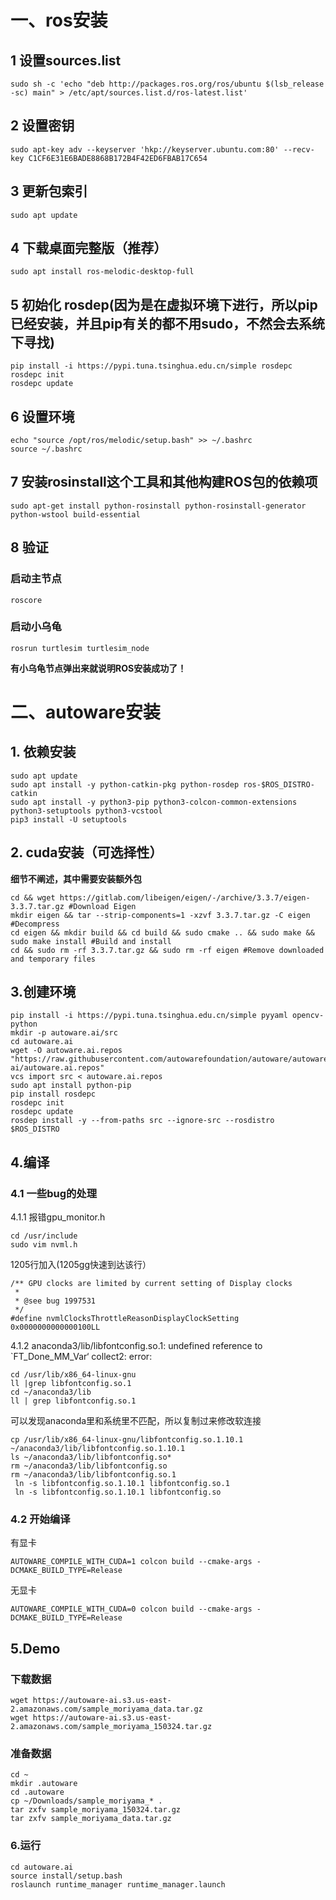 # 一、ros安装
## 1 设置sources.list
```
sudo sh -c 'echo "deb http://packages.ros.org/ros/ubuntu $(lsb_release -sc) main" > /etc/apt/sources.list.d/ros-latest.list'
```

## 2 设置密钥
```
sudo apt-key adv --keyserver 'hkp://keyserver.ubuntu.com:80' --recv-key C1CF6E31E6BADE8868B172B4F42ED6FBAB17C654
```

## 3 更新包索引
```
sudo apt update
```

## 4 下载桌面完整版（推荐）
```
sudo apt install ros-melodic-desktop-full
```

## 5 初始化 rosdep(因为是在虚拟环境下进行，所以pip已经安装，并且pip有关的都不用sudo，不然会去系统下寻找)
```
pip install -i https://pypi.tuna.tsinghua.edu.cn/simple rosdepc
rosdepc init 
rosdepc update
```

## 6 设置环境
```
echo "source /opt/ros/melodic/setup.bash" >> ~/.bashrc
source ~/.bashrc
```

## 7 安装rosinstall这个工具和其他构建ROS包的依赖项
```
sudo apt-get install python-rosinstall python-rosinstall-generator python-wstool build-essential
```

## 8 验证
### 启动主节点
```
roscore
```
### 启动小乌龟
```
rosrun turtlesim turtlesim_node 
```
**有小乌龟节点弹出来就说明ROS安装成功了！**

# 二、autoware安装
## 1. 依赖安装
```
sudo apt update
sudo apt install -y python-catkin-pkg python-rosdep ros-$ROS_DISTRO-catkin
sudo apt install -y python3-pip python3-colcon-common-extensions python3-setuptools python3-vcstool
pip3 install -U setuptools
```
## 2. cuda安装（可选择性）
**细节不阐述，其中需要安装额外包**
```
cd && wget https://gitlab.com/libeigen/eigen/-/archive/3.3.7/eigen-3.3.7.tar.gz #Download Eigen
mkdir eigen && tar --strip-components=1 -xzvf 3.3.7.tar.gz -C eigen #Decompress
cd eigen && mkdir build && cd build && sudo cmake .. && sudo make && sudo make install #Build and install
cd && sudo rm -rf 3.3.7.tar.gz && sudo rm -rf eigen #Remove downloaded and temporary files
```

## 3.创建环境
```
pip install -i https://pypi.tuna.tsinghua.edu.cn/simple pyyaml opencv-python
mkdir -p autoware.ai/src
cd autoware.ai
wget -O autoware.ai.repos "https://raw.githubusercontent.com/autowarefoundation/autoware/autoware-ai/autoware.ai.repos"
vcs import src < autoware.ai.repos
sudo apt install python-pip
pip install rosdepc
rosdepc init
rosdepc update
rosdep install -y --from-paths src --ignore-src --rosdistro $ROS_DISTRO
```

## 4.编译
### 4.1 一些bug的处理
4.1.1 报错gpu_monitor.h
```
cd /usr/include
sudo vim nvml.h
```
1205行加入(1205gg快速到达该行）
```
/** GPU clocks are limited by current setting of Display clocks
 *
 * @see bug 1997531
 */
#define nvmlClocksThrottleReasonDisplayClockSetting       0x0000000000000100LL
```

4.1.2 anaconda3/lib/libfontconfig.so.1: undefined reference to `FT_Done_MM_Var‘ collect2: error:
```
cd /usr/lib/x86_64-linux-gnu
ll |grep libfontconfig.so.1
cd ~/anaconda3/lib
ll | grep libfontconfig.so.1
```
可以发现anaconda里和系统里不匹配，所以复制过来修改软连接
```
cp /usr/lib/x86_64-linux-gnu/libfontconfig.so.1.10.1 ~/anaconda3/lib/libfontconfig.so.1.10.1
ls ~/anaconda3/lib/libfontconfig.so*
rm ~/anaconda3/lib/libfontconfig.so
rm ~/anaconda3/lib/libfontconfig.so.1
 ln -s libfontconfig.so.1.10.1 libfontconfig.so.1
 ln -s libfontconfig.so.1.10.1 libfontconfig.so
```

### 4.2 开始编译
有显卡
```
AUTOWARE_COMPILE_WITH_CUDA=1 colcon build --cmake-args -DCMAKE_BUILD_TYPE=Release
```
无显卡
```
AUTOWARE_COMPILE_WITH_CUDA=0 colcon build --cmake-args -DCMAKE_BUILD_TYPE=Release
```

## 5.Demo
### 下载数据
```
wget https://autoware-ai.s3.us-east-2.amazonaws.com/sample_moriyama_data.tar.gz
wget https://autoware-ai.s3.us-east-2.amazonaws.com/sample_moriyama_150324.tar.gz
```
### 准备数据
```
cd ~
mkdir .autoware
cd .autoware
cp ~/Downloads/sample_moriyama_* .
tar zxfv sample_moriyama_150324.tar.gz
tar zxfv sample_moriyama_data.tar.gz
```

### 6.运行
```
cd autoware.ai
source install/setup.bash
roslaunch runtime_manager runtime_manager.launch
 ```
